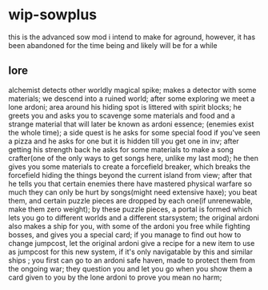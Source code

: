 # wip-sowplus

this is the advanced sow mod i intend to make for aground, however, it has been abandoned for the time being and likely will be for a while

## lore

alchemist detects other worldly magical spike;
makes a detector with some materials;
we descend into a ruined world;
after some exploring we meet a lone ardoni;
area around his hiding spot is littered with spirit blocks;
he greets you and asks you to scavenge some materials and food and a strange material that will later be known as ardoni essence;
(enemies exist the whole time);
a side quest is he asks for some special food if you've seen a pizza and he asks for one but it is hidden till you get one in inv;
after getting his strength back he asks for some materials to make a song crafter(one of the only ways to get songs here, unlike  my last mod);
he then gives you some materials to create a forcefield breaker, which breaks the forcefield hiding the things beyond the current island from view;
after that he tells you that certain enemies there have mastered physical warfare so much they can only be hurt by songs(might need extensive haxe);
you beat them, and certain puzzle pieces are dropped by each one(if unrenewable, make them zero weight);
by these puzzle pieces, a portal is formed which lets you go to different worlds and a different starsystem;
the original ardoni also makes a ship for you, with some of the ardoni you free while fighting bosses, and gives you a special card;
if you manage to find out how to change jumpcost, let the original ardoni give a recipe for a new item to use as jumpcost for this new system, if it's only navigatable by this and similar ships ;
you first can go to an ardoni safe haven, made to protect them from the ongoing war;
they question you and let you go when you show them a card given to you by the lone ardoni to prove you mean no harm;  
